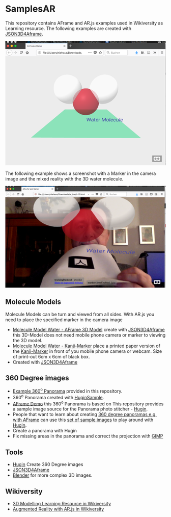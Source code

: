 # SamplesAR
This repository contains AFrame and AR.js examples used in Wikiversity as Learning resource. The following examples are created with [JSON3D4Aframe](https://niebert.github.io/JSON3D4Aframe/index.html).

![AFrame Example](docs/img/water_molecule_aframe.png)

The following example shows a screenshot with a Marker in the camera image and the mixed reality with the 3D water molecule.

![AR.js Kanji Marker Example](docs/img/water_molecule_kanji.png)

## Molecule Models
Molecule Models can be turn and viewed from all sides. With AR.js you need to place the specified marker in the camera image
* [Molecule Model Water - AFrame 3D Model](https://niebert.github.io/SampleAR/water_aframe.html) create with [JSON3D4Aframe](https://niebert.github.io/JSON3D4Aframe/index.html) this 3D-Model does not need mobile phone camera or marker to viewing the 3D model.
* [Molecule Model Water - Kanji-Marker](https://niebert.github.io/SampleAR/water_hiro.html) place a printed paper version of the  [Kanji-Marker](https://github.com/artoolkit/artoolkit5/blob/master/doc/patterns/Kanji%20pattern.pdf) in front of you mobile phone camera or webcam. Size of print-out 6cm x 6cm of black box.
* Created with [JSON3D4Aframe](https://niebert.github.io/JSON3D4Aframe)

## 360 Degree images
* [Example 360<sup>o</sup> Panorama](https://niebert.gihub.io/SampleAR/durlach_saumarkt.html) provided in this repository.
* 360<sup>o</sup> Panorama created with [HuginSample](https://www.github.com/niebert/HuginSample).
* [AFrame Demo]() this 360<sup>o</sup> Panorama is based on
This repository provides a sample image source for the Panorama photo stitcher - [Hugin](http://hugin.sourceforge.net/download/).
* People that want to learn about creating [360 degree panoramas e.g. with AFrame](https://aframe.io/examples/showcase/sky/) can use this [set of sample images](https://github.com/niebert/HuginSample/archive/master.zip) to play around with [Hugin](http://hugin.sourceforge.net/download/).
* Create a panorama with Hugin
* Fix missing areas in the panorama and correct the projection with [GIMP](https://www.gimp.org/downloads/)

## Tools
* [Hugin](http://hugin.sourceforge.net/download/) Create 360 Degree images
* [JSON3D4Aframe](https://niebert.github.io/JSON3D4Aframe/index.html)
* [Blender](https://www.blender.org/) for more complex 3D images.

## Wikiversity
* [3D Modelling Learning Resource in Wikiversity](https://en.wikiversity.org/wiki/3D_Modelling)
*  [Augmented Reality with AR.js in Wikiversity](https://en.wikiversity.org/wiki/3D_Modelling/Create_3D_Models/AR.js)
